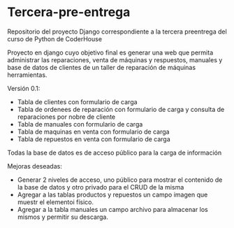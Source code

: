 # Tercera-pre-entrega
Repositorio del proyecto Django correspondiente a la tercera preentrega del curso de Python de CoderHouse

Proyecto en django cuyo objetivo final es generar una web que permita administrar las reparaciones, venta de 
máquinas y respuestos,  manuales y base de datos de clientes de un taller de reparación de máquinas herramientas.

Versión 0.1:
- Tabla de clientes con formulario de carga
- Tabla de ordenees de reparación con formulario de carga y consulta de reparaciones por nobre de cliente
- Tabla de manuales con formulario de carga
- Tabla de maquinas en venta con formulario de carga
- Tabla de repuestos en venta con formulario de carga

Todas la base de datos es de acceso público para la carga de información

Mejoras deseadas:
- Generar 2 niveles de acceso, uno público para mostrar el contenido de la base de datos y otro privado para el CRUD de la misma
- Agregar a las tablas productos y repuestos un campo imagen que muestr el elementoi físico.
- Agregar a la tabla manuales un campo archivo para almacenar los mismos y permitir su descarga.
